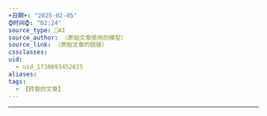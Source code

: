 ```yaml
---
☀️日期☀️: "2025-02-05"
⌚️时间⌚️: "02:24"
source_type: 🤖AI
source_author: （原始文章使用的模型）
source_link: （原始文章的链接）
cssclasses: 
uid:
  - uid_1738693452615
aliases: 
tags:
  - 【转载的文章】
---
```

---

